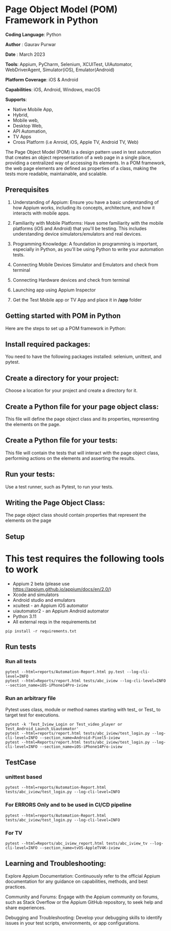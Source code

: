 # Page Object Model (POM) Framework in Python

**Coding Language**: Python

**Author** : Gaurav Purwar

**Date** : March 2023

**Tools**: Appium, PyCharm, Selenium, XCUITest, UIAutomator, WebDriverAgent, Simulator(iOS), Emulator(Android)

**Platform Coverage**: iOS & Android

**Capabilities**: iOS, Android, Windows, macOS

**Supports**: 
* Native Mobile App,
* Hybrid,
* Mobile web,
* Desktop Web,
* API Automation, 
* TV Apps 
* Cross Platform (i.e Anroid, iOS, Apple TV, Android TV, Web)


The Page Object Model (POM) is a design pattern used in test automation that creates an object representation of a web page in a single place, providing a centralized way of accessing its elements. In a POM framework, the web page elements are defined as properties of a class, making the tests more readable, maintainable, and scalable.

## Prerequisites
1. Understanding of Appium:
Ensure you have a basic understanding of how Appium works, including its concepts, architecture, and how it interacts with mobile apps.

2. Familiarity with Mobile Platforms:
Have some familiarity with the mobile platforms (iOS and Android) that you'll be testing. This includes understanding device simulators/emulators and real devices.

3. Programming Knowledge:
A foundation in programming is important, especially in Python, as you'll be using Python to write your automation tests.

4. Connecting Mobile Devices Simulator and Emulators and check from terminal
5. Connecting Hardware devices and check from terminal
6. Launching app using Appium Inspector
7. Get the Test Mobile app or TV App and place it in **/app** folder


## Getting started with POM in Python
Here are the steps to set up a POM framework in Python:

## Install required packages:
You need to have the following packages installed: selenium, unittest, and pytest.

## Create a directory for your project: 
Choose a location for your project and create a directory for it.

## Create a Python file for your page object class: 
This file will define the page object class and its properties, representing the elements on the page.

## Create a Python file for your tests: 
This file will contain the tests that will interact with the page object class, performing actions on the elements and asserting the results.

## Run your tests: 
Use a test runner, such as Pytest, to run your tests.

## Writing the Page Object Class:
The page object class should contain properties that represent the elements on the page
## Setup

# This test requires the following tools to work
- Appium 2 beta (please use https://appium.github.io/appium/docs/en/2.0/)
- Xcode and simulators 
- Android studio and emulators
- xcuitest - an Appium iOS automator
- uiautomator2 - an Appium Android automator
- Python 3.11 
- All external reqs in the requirements.txt

```
pip install -r requirements.txt
```

## Run tests
### Run all tests
```
pytest --html=reports/Automation-Report.html py.test --log-cli-level=INFO
pytest --html=Reports/report.html tests/abc_iview --log-cli-level=INFO --section_name=iOS-iPhone14Pro-iview
```

### Run an arbitrary file
Pytest uses class, module or method names starting with test_ or Test_ to target test for executions.

```
pytest -k 'Test_Iview_Login or Test_video_player or Test_Android_Launch_Uiautomator'
pytest --html=reports/report.html tests/abc_iview/test_login.py --log-cli-level=INFO --section_name=Android-Pixel5-iview
pytest --html=Reports/report.html tests/abc_iview/test_login.py --log-cli-level=INFO --section_name=iOS-iPhone14Pro-iview
```

## TestCase
### unittest based
```
pytest --html=reports/Automation-Report.html tests/abc_iview/test_login.py --log-cli-level=INFO
```
### For ERRORS Only and to be used in CI/CD pipeline
```
pytest --html=reports/Automation-Report.html tests/abc_iview/test_login.py --log-cli-level=INFO
```

### For TV
```
pytest --html=Reports/abc_iview_report.html tests/abc_iview_tv --log-cli-level=INFO --section_name=tvOS-AppleTV4K-iview
```

## Learning and Troubleshooting:

Explore Appium Documentation:
Continuously refer to the official Appium documentation for any guidance on capabilities, methods, and best practices.

Community and Forums:
Engage with the Appium community on forums, such as Stack Overflow or the Appium GitHub repository, to seek help and share experiences.

Debugging and Troubleshooting:
Develop your debugging skills to identify issues in your test scripts, environments, or app configurations.
